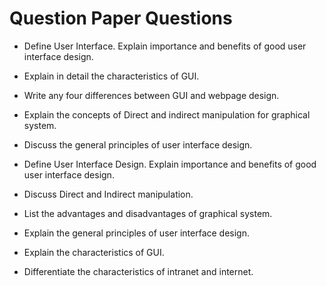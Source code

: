 # Question Paper Questions

- Define User Interface. Explain importance and benefits of good user interface design.
- Explain in detail the characteristics of GUI.
- Write any four differences between GUI and webpage design.
- Explain the concepts of Direct and indirect manipulation for graphical system.
- Discuss the general principles of user interface design.

- Define User Interface Design. Explain importance and benefits of good user interface design.
- Discuss Direct and Indirect manipulation.
- List the advantages and disadvantages of graphical system.
- Explain the general principles of user interface design.
- Explain the characteristics of GUI.
- Differentiate the characteristics of intranet and internet.
